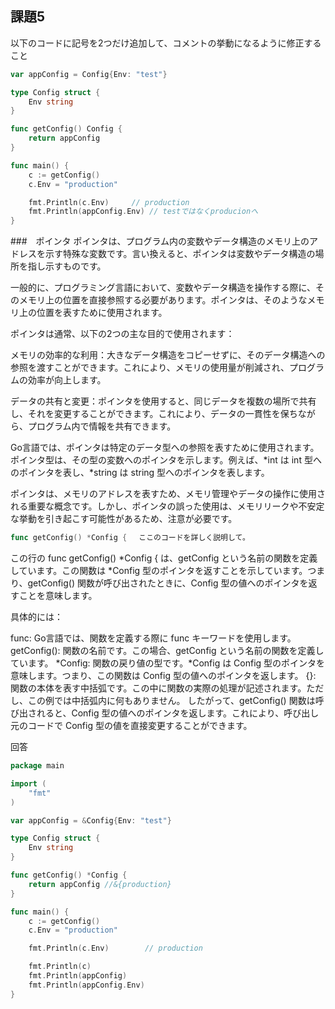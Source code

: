 ## 課題5
以下のコードに記号を2つだけ追加して、コメントの挙動になるように修正すること

```go
var appConfig = Config{Env: "test"}

type Config struct {
	Env string
}

func getConfig() Config {
	return appConfig
}

func main() {
	c := getConfig()
	c.Env = "production"

	fmt.Println(c.Env)     // production
	fmt.Println(appConfig.Env) // testではなくproducionへ
}
```

###　ポインタ
ポインタは、プログラム内の変数やデータ構造のメモリ上のアドレスを示す特殊な変数です。言い換えると、ポインタは変数やデータ構造の場所を指し示すものです。

一般的に、プログラミング言語において、変数やデータ構造を操作する際に、そのメモリ上の位置を直接参照する必要があります。ポインタは、そのようなメモリ上の位置を表すために使用されます。

ポインタは通常、以下の2つの主な目的で使用されます：

メモリの効率的な利用：大きなデータ構造をコピーせずに、そのデータ構造への参照を渡すことができます。これにより、メモリの使用量が削減され、プログラムの効率が向上します。

データの共有と変更：ポインタを使用すると、同じデータを複数の場所で共有し、それを変更することができます。これにより、データの一貫性を保ちながら、プログラム内で情報を共有できます。

Go言語では、ポインタは特定のデータ型への参照を表すために使用されます。ポインタ型は、その型の変数へのポインタを示します。例えば、*int は int 型へのポインタを表し、*string は string 型へのポインタを表します。

ポインタは、メモリのアドレスを表すため、メモリ管理やデータの操作に使用される重要な概念です。しかし、ポインタの誤った使用は、メモリリークや不安定な挙動を引き起こす可能性があるため、注意が必要です。

```go
func getConfig() *Config { 　ここのコードを詳しく説明して。
```
この行の func getConfig() *Config { は、getConfig という名前の関数を定義しています。この関数は *Config 型のポインタを返すことを示しています。つまり、getConfig() 関数が呼び出されたときに、Config 型の値へのポインタを返すことを意味します。

具体的には：

func: Go言語では、関数を定義する際に func キーワードを使用します。
getConfig(): 関数の名前です。この場合、getConfig という名前の関数を定義しています。
*Config: 関数の戻り値の型です。*Config は Config 型のポインタを意味します。つまり、この関数は Config 型の値へのポインタを返します。
{}: 関数の本体を表す中括弧です。この中に関数の実際の処理が記述されます。ただし、この例では中括弧内に何もありません。
したがって、getConfig() 関数は呼び出されると、Config 型の値へのポインタを返します。これにより、呼び出し元のコードで Config 型の値を直接変更することができます。

回答
```go
package main

import (
	"fmt"
)

var appConfig = &Config{Env: "test"}

type Config struct {
	Env string
}

func getConfig() *Config {
	return appConfig //&{production}
}

func main() {
	c := getConfig()
	c.Env = "production"

	fmt.Println(c.Env)        // production

	fmt.Println(c)
	fmt.Println(appConfig)
	fmt.Println(appConfig.Env)
}
```
